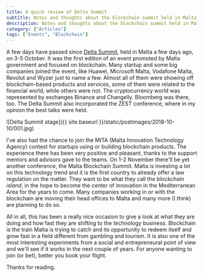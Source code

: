 ```yaml
---
title: A quick review of Delta Summit
subtitle: Notes and thoughts about the blockchain summit held in Malta
description: Notes and thoughts about the blockchain summit held in Malta
category: ["Articles"]
tags: ["Events", "Blockchain"]
---
```


A few days have passed since [Delta Summit](https://delta-summit.com/), held in Malta a few days ago, on 3-5 October. It was the first edition of an event promoted by Malta government and focused on blockchain. Many startup and some big companies joined the event, like Huawei, Microsoft Malta, Vodafone Malta, Revolut and Wyzer just to name a few. Almost all of them were showing off blockchain-based products and services, some of them were related to the financial world, while others were not. The cryptocurrency world was represented by exchanges Binance and Changelly. Bloomberg was there, too. The Delta Summit also incorporated the ZEST conference, where in my opinion the best talks were held.

![Delta Summit stage]({{ site.baseurl }}/static/postimages/2018-10-10/001.jpg)

I've also had the chance to join the MITA (Malta Innovation Technology Agency) contest for startups using or building blockchain products. The experience there has been very positive and pleasant, thanks to the support mentors and advisors gave to the teams. On 1-2 November there'll be yet another conference, the Malta Blockchain Summit. Malta is investing a lot on this technology trend and it is the first country to already offer a law regulation on the matter. They want to be what they call the *blockchain island*, in the hope to become the center of innovation in the Mediterranean Area for the years to come. Many companies working in or with the blockchain are moving their head offices to Malta and many more (I think) are planning to do so.

All in all, this has been a really nice occasion to give a look at what they are doing and how fast they are shifting to the technology business. Blockchain is the train Malta is trying to catch and its opportunity to redeem itself and grow fast in a field different from gambling and tourism. It is also one of the most interesting experiments from a social and entrepreneural point of view and we'll see if it works in the next couple of years. For anyone wanting to join (or bet), better you book your flight.

Thanks for reading.

